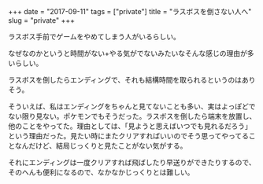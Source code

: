 +++
date = "2017-09-11"
tags = ["private"]
title = "ラスボスを倒さない人へ"
slug = "private"
+++

ラスボス手前でゲームをやめてしまう人がいるらしい。

なぜなのかというと時間がない+やる気がでないみたいなそんな感じの理由が多いらしい。

ラスボスを倒したらエンディングで、それも結構時間を取られるというのはありそう。

そういえば、私はエンディングをちゃんと見てないことも多い、実はよっぽどでない限り見ない。ポケモンでもそうだった。ラスボスを倒したら端末を放置し、他のことをやってた。理由としては、「見ようと思えばいつでも見れるだろう」という理由だった。見たい時にまたクリアすればいいのでそう思ってやってることなんだけど、結局じっくりと見たことがない気がする。

それにエンディングは一度クリアすれば飛ばしたり早送りができたりするので、そのへんも便利になるので、なかなかじっくりとは難しい。
	  
